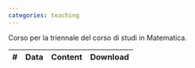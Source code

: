```yaml
---
categories: teaching
---
```

Corso per la triennale del corso di studi in Matematica.

|#|Data|Content|Download|
|---|---|---|---|
